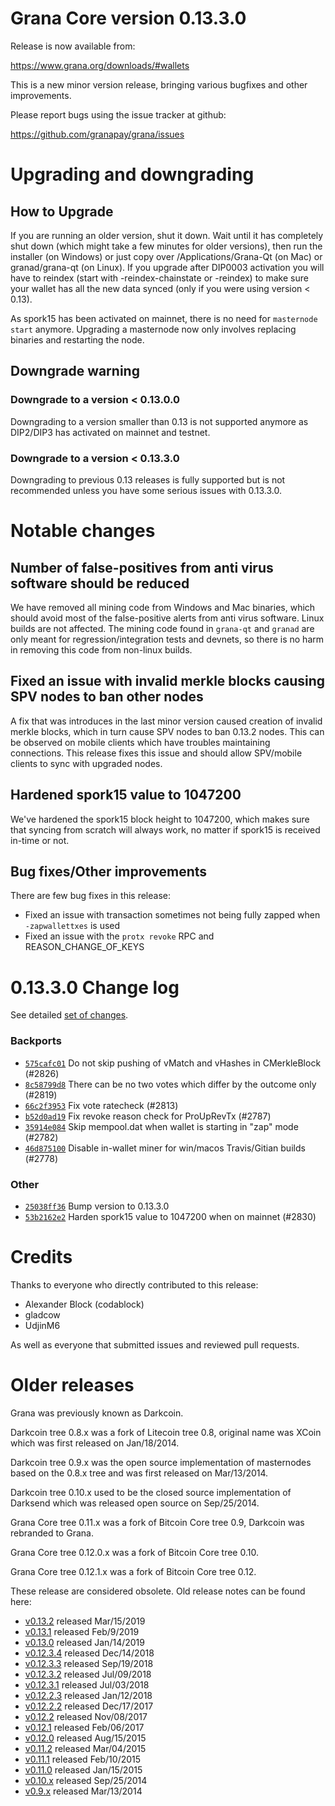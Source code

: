 Grana Core version 0.13.3.0
==========================

Release is now available from:

  <https://www.grana.org/downloads/#wallets>

This is a new minor version release, bringing various bugfixes and other improvements.

Please report bugs using the issue tracker at github:

  <https://github.com/granapay/grana/issues>


Upgrading and downgrading
=========================

How to Upgrade
--------------

If you are running an older version, shut it down. Wait until it has completely
shut down (which might take a few minutes for older versions), then run the
installer (on Windows) or just copy over /Applications/Grana-Qt (on Mac) or
granad/grana-qt (on Linux). If you upgrade after DIP0003 activation you will
have to reindex (start with -reindex-chainstate or -reindex) to make sure
your wallet has all the new data synced (only if you were using version < 0.13).

As spork15 has been activated on mainnet, there is no need for `masternode start`
anymore. Upgrading a masternode now only involves replacing binaries and restarting
the node.

Downgrade warning
-----------------

### Downgrade to a version < 0.13.0.0

Downgrading to a version smaller than 0.13 is not supported anymore as DIP2/DIP3 has activated
on mainnet and testnet.

### Downgrade to a version < 0.13.3.0

Downgrading to previous 0.13 releases is fully supported but is not recommended unless you have some serious issues with 0.13.3.0.

Notable changes
===============

Number of false-positives from anti virus software should be reduced
--------------------------------------------------------------------
We have removed all mining code from Windows and Mac binaries, which should avoid most of the false-positive alerts
from anti virus software. Linux builds are not affected. The mining code found in `grana-qt` and `granad` are only meant
for regression/integration tests and devnets, so there is no harm in removing this code from non-linux builds.

Fixed an issue with invalid merkle blocks causing SPV nodes to ban other nodes
------------------------------------------------------------------------------
A fix that was introduces in the last minor version caused creation of invalid merkle blocks, which in turn cause SPV
nodes to ban 0.13.2 nodes. This can be observed on mobile clients which have troubles maintaining connections. This
release fixes this issue and should allow SPV/mobile clients to sync with upgraded nodes.

Hardened spork15 value to 1047200
---------------------------------
We've hardened the spork15 block height to 1047200, which makes sure that syncing from scratch will always work, no
matter if spork15 is received in-time or not.

Bug fixes/Other improvements
----------------------------
There are few bug fixes in this release:
- Fixed an issue with transaction sometimes not being fully zapped when `-zapwallettxes` is used
- Fixed an issue with the `protx revoke` RPC and REASON_CHANGE_OF_KEYS

 0.13.3.0 Change log
===================

See detailed [set of changes](https://github.com/granapay/grana/compare/v0.13.2.0...granapay:v0.13.3.0).

### Backports

- [`575cafc01`](https://github.com/granapay/grana/commit/575cafc01) Do not skip pushing of vMatch and vHashes in CMerkleBlock (#2826)
- [`8c58799d8`](https://github.com/granapay/grana/commit/8c58799d8) There can be no two votes which differ by the outcome only (#2819)
- [`66c2f3953`](https://github.com/granapay/grana/commit/66c2f3953) Fix vote ratecheck (#2813)
- [`b52d0ad19`](https://github.com/granapay/grana/commit/b52d0ad19) Fix revoke reason check for ProUpRevTx (#2787)
- [`35914e084`](https://github.com/granapay/grana/commit/35914e084) Skip mempool.dat when wallet is starting in "zap" mode (#2782)
- [`46d875100`](https://github.com/granapay/grana/commit/46d875100) Disable in-wallet miner for win/macos Travis/Gitian builds (#2778)

### Other

- [`25038ff36`](https://github.com/granapay/grana/commit/25038ff36) Bump version to 0.13.3.0
- [`53b2162e2`](https://github.com/granapay/grana/commit/53b2162e2) Harden spork15 value to 1047200 when on mainnet (#2830)

Credits
=======

Thanks to everyone who directly contributed to this release:

- Alexander Block (codablock)
- gladcow
- UdjinM6

As well as everyone that submitted issues and reviewed pull requests.

Older releases
==============

Grana was previously known as Darkcoin.

Darkcoin tree 0.8.x was a fork of Litecoin tree 0.8, original name was XCoin
which was first released on Jan/18/2014.

Darkcoin tree 0.9.x was the open source implementation of masternodes based on
the 0.8.x tree and was first released on Mar/13/2014.

Darkcoin tree 0.10.x used to be the closed source implementation of Darksend
which was released open source on Sep/25/2014.

Grana Core tree 0.11.x was a fork of Bitcoin Core tree 0.9,
Darkcoin was rebranded to Grana.

Grana Core tree 0.12.0.x was a fork of Bitcoin Core tree 0.10.

Grana Core tree 0.12.1.x was a fork of Bitcoin Core tree 0.12.

These release are considered obsolete. Old release notes can be found here:

- [v0.13.2](https://github.com/granapay/grana/blob/master/doc/release-notes/grana/release-notes-0.13.2.md) released Mar/15/2019
- [v0.13.1](https://github.com/granapay/grana/blob/master/doc/release-notes/grana/release-notes-0.13.1.md) released Feb/9/2019
- [v0.13.0](https://github.com/granapay/grana/blob/master/doc/release-notes/grana/release-notes-0.13.0.md) released Jan/14/2019
- [v0.12.3.4](https://github.com/granapay/grana/blob/master/doc/release-notes/grana/release-notes-0.12.3.4.md) released Dec/14/2018
- [v0.12.3.3](https://github.com/granapay/grana/blob/master/doc/release-notes/grana/release-notes-0.12.3.3.md) released Sep/19/2018
- [v0.12.3.2](https://github.com/granapay/grana/blob/master/doc/release-notes/grana/release-notes-0.12.3.2.md) released Jul/09/2018
- [v0.12.3.1](https://github.com/granapay/grana/blob/master/doc/release-notes/grana/release-notes-0.12.3.1.md) released Jul/03/2018
- [v0.12.2.3](https://github.com/granapay/grana/blob/master/doc/release-notes/grana/release-notes-0.12.2.3.md) released Jan/12/2018
- [v0.12.2.2](https://github.com/granapay/grana/blob/master/doc/release-notes/grana/release-notes-0.12.2.2.md) released Dec/17/2017
- [v0.12.2](https://github.com/granapay/grana/blob/master/doc/release-notes/grana/release-notes-0.12.2.md) released Nov/08/2017
- [v0.12.1](https://github.com/granapay/grana/blob/master/doc/release-notes/grana/release-notes-0.12.1.md) released Feb/06/2017
- [v0.12.0](https://github.com/granapay/grana/blob/master/doc/release-notes/grana/release-notes-0.12.0.md) released Aug/15/2015
- [v0.11.2](https://github.com/granapay/grana/blob/master/doc/release-notes/grana/release-notes-0.11.2.md) released Mar/04/2015
- [v0.11.1](https://github.com/granapay/grana/blob/master/doc/release-notes/grana/release-notes-0.11.1.md) released Feb/10/2015
- [v0.11.0](https://github.com/granapay/grana/blob/master/doc/release-notes/grana/release-notes-0.11.0.md) released Jan/15/2015
- [v0.10.x](https://github.com/granapay/grana/blob/master/doc/release-notes/grana/release-notes-0.10.0.md) released Sep/25/2014
- [v0.9.x](https://github.com/granapay/grana/blob/master/doc/release-notes/grana/release-notes-0.9.0.md) released Mar/13/2014

